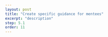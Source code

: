```yaml
---
layout: post
title: "Create specific guidance for mentees"
excerpt: "description"
step: 5.1
order: 11
---
```


